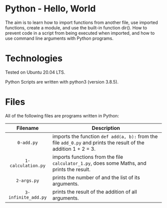# Python - Hello, World

The aim is to learn how to import functions from another file, use imported functions, create a module, and use the built-in function dir(). How to prevent code in a script from being executed when imported, and how to use command line arguments with Python programs.

# Technologies

Tested on Ubuntu 20.04 LTS.

Python Scripts are written with python3 (version 3.8.5).

# Files

All of the following files are programs written in Python:

| Filename                    | Description
|:---------------------------:| ---------------------------------------------------------------------------------------------------
| `0-add.py`                  | imports the function `def add(a, b):` from the file `add_0.py` and prints the result of the addition 1 + 2 = 3.
| `1-calculation.py`          | imports functions from the file `calculator_1.py`, does some Maths, and prints the result.
| `2-args.py`                 | prints the number of and the list of its arguments.
| `3-infinite_add.py`         | prints the result of the addition of all arguments.
